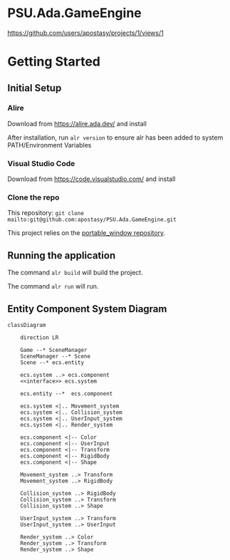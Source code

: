 # PSU.Ada.GameEngine

https://github.com/users/apostasy/projects/1/views/1

# Getting Started
## Initial Setup
### Alire
Download from https://alire.ada.dev/ and install

After installation, run `alr version` to ensure alr has been added to system PATH/Environment Variables

### Visual Studio Code
Download from https://code.visualstudio.com/ and install

### Clone the repo

This repository: `git clone mailto:git@github.com:apostasy/PSU.Ada.GameEngine.git`

This project relies on the [portable_window repository](https://github.com/ohenley/portable_window).

## Running the application

The command `alr build` will build the project.

The command `alr run` will run.

## Entity Component System Diagram


```mermaid
classDiagram

    direction LR

    Game --* SceneManager
    SceneManager --* Scene
    Scene --* ecs.entity

    ecs.system ..> ecs.component 
    <<interface>> ecs.system

    ecs.entity --*  ecs.component

    ecs.system <|.. Movement_system
    ecs.system <|.. Collision_system
    ecs.system <|.. UserInput_system
    ecs.system <|.. Render_system

    ecs.component <|-- Color
    ecs.component <|-- UserInput
    ecs.component <|-- Transform
    ecs.component <|-- RigidBody
    ecs.component <|-- Shape

    Movement_system ..> Transform
    Movement_system ..> RigidBody
    
    Collision_system ..> RigidBody
    Collision_system ..> Transform
    Collision_system ..> Shape

    UserInput_system ..> Transform
    UserInput_system ..> UserInput

    Render_system ..> Color
    Render_system ..> Transform
    Render_system ..> Shape


```

